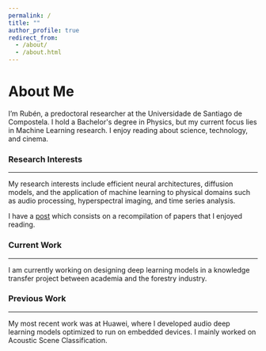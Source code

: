 ```yaml
---
permalink: /
title: ""
author_profile: true
redirect_from: 
  - /about/
  - /about.html
---
```


# About Me
I’m Rubén, a predoctoral researcher at the Universidade de Santiago de Compostela. I hold a Bachelor's degree in Physics, but my current focus lies in Machine Learning research. I enjoy reading about science, technology, and cinema.

### Research Interests
---
My research interests include efficient neural architectures, diffusion models, and the application of machine learning to physical domains such as audio processing, hyperspectral imaging, and time series analysis.

I have a [post](/posts/2025/08/papers/) which consists on a recompilation of papers that I enjoyed reading.

### Current Work
---
I am currently working on designing deep learning models in a knowledge transfer project between academia and the forestry industry.

### Previous Work
---
My most recent work was at Huawei, where I developed audio deep learning models optimized to run on embedded devices. I mainly worked on Acoustic Scene Classification.
